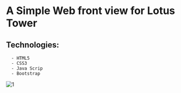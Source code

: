 # A Simple Web front view for Lotus Tower

## Technologies:
      - HTML5
      - CSS3
      - Java Scrip
      - Bootstrap

![1](https://github.com/ALPMadhuranga/LotusTowerSite/assets/71040816/d9947e5f-b167-453c-bc30-926cabea8ec6)
